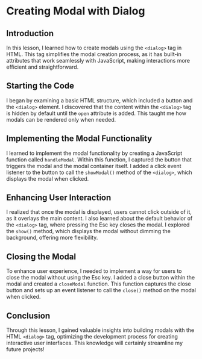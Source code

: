 # Creating Modal with Dialog

## Introduction
In this lesson, I learned how to create modals using the `<dialog>` tag in HTML. This tag simplifies the modal creation process, as it has built-in attributes that work seamlessly with JavaScript, making interactions more efficient and straightforward.

## Starting the Code
I began by examining a basic HTML structure, which included a button and the `<dialog>` element. I discovered that the content within the `<dialog>` tag is hidden by default until the `open` attribute is added. This taught me how modals can be rendered only when needed.

## Implementing the Modal Functionality
I learned to implement the modal functionality by creating a JavaScript function called `handleModal`. Within this function, I captured the button that triggers the modal and the modal container itself. I added a click event listener to the button to call the `showModal()` method of the `<dialog>`, which displays the modal when clicked.

## Enhancing User Interaction
I realized that once the modal is displayed, users cannot click outside of it, as it overlays the main content. I also learned about the default behavior of the `<dialog>` tag, where pressing the Esc key closes the modal. I explored the `show()` method, which displays the modal without dimming the background, offering more flexibility.

## Closing the Modal
To enhance user experience, I needed to implement a way for users to close the modal without using the Esc key. I added a close button within the modal and created a `closeModal` function. This function captures the close button and sets up an event listener to call the `close()` method on the modal when clicked.

## Conclusion
Through this lesson, I gained valuable insights into building modals with the HTML `<dialog>` tag, optimizing the development process for creating interactive user interfaces. This knowledge will certainly streamline my future projects!